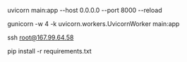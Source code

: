 uvicorn main:app --host 0.0.0.0 --port 8000 --reload

gunicorn -w 4 -k uvicorn.workers.UvicornWorker main:app

ssh root@167.99.64.58

pip install -r requirements.txt